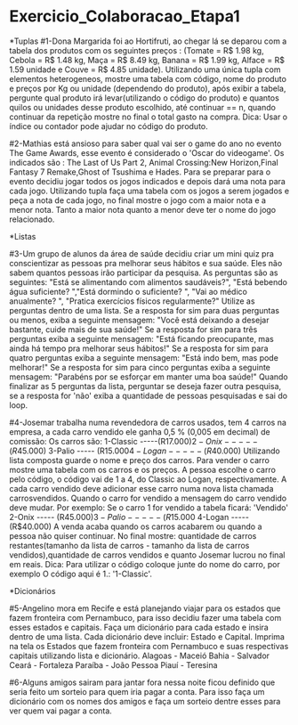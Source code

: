 # Exercicio_Colaboracao_Etapa1
*Tuplas
#1-Dona Margarida foi ao Hortifruti, ao chegar lá se deparou com a tabela
dos produtos com os seguintes preços : (Tomate = R$ 1.98 kg, Cebola = R$ 1.48 kg,
Maça = R$ 8.49 kg, Banana = R$ 1.99 kg, Alface = R$ 1.59 unidade e Couve = R$ 4.85 unidade).
Utilizando uma única tupla com elementos heterogeneos, mostre uma tabela com código, nome do 
produto e preços por Kg ou unidade (dependendo do produto), após exibir a tabela,
pergunte qual produto irá levar(utilizando o código do produto) e quantos quilos ou unidades
desse produto escolhido, até continuar == n, quando continuar da repetição mostre no final o total gasto na compra. 
Dica: Usar o índice ou contador pode ajudar no código do produto.

#2-Mathias está ansioso para saber qual vai ser o game do ano no evento The Game Awards, esse evento é considerado o 'Oscar do videogame'.
Os indicados são : The Last of Us Part 2, Animal Crossing:New Horizon,Final Fantasy 7 Remake,Ghost of Tsushima e Hades.
Para se preparar para o evento decidiu jogar todos os jogos indicados e depois dará uma nota para cada jogo. 
Utilizando tupla faça uma tabela com os jogos a serem jogados e peça a nota de cada jogo, no final mostre o jogo com a maior nota e a menor nota. 
Tanto a maior nota quanto a menor deve ter o nome do jogo relacionado. 

*Listas

#3-Um grupo de alunos da área de saúde decidiu criar um mini quiz pra conscientizar as pessoas pra melhorar seus hábitos e sua saúde.
Eles não sabem quantos pessoas irão participar da pesquisa. As perguntas são as seguintes: "Está se alimentando com alimentos
saudáveis?", "Está bebendo água suficiente? ","Está dormindo o suficiente? ", "Vai ao médico anualmente? ", "Pratica exercícios físicos
regularmente?" Utilize as perguntas dentro de uma lista.
Se a resposta for sim para duas perguntas ou menos, exiba a seguinte mensagem: "Você está deixando a desejar bastante, cuide mais de sua saúde!"
Se a resposta for sim para três perguntas exiba a seguinte mensagem: "Está ficando preocupante, mas ainda há tempo pra melhorar seus hábitos!"
Se a resposta for sim para quatro perguntas exiba a seguinte mensagem: "Está indo bem, mas pode melhorar!"
Se a resposta for sim para cinco perguntas exiba a seguinte mensagem: "Parabéns por se esforçar em manter uma boa saúde!"
Quando finalizar as 5 perguntas da lista, perguntar se  deseja fazer outra pesquisa, 
se a resposta for 'não' exiba a quantidade de pessoas pesquisadas e sai do loop.

#4-Josemar trabalha numa revendedora de carros usados, tem 4 carros na empresa,
a cada carro vendido ele ganha 0,5 % (0,005 em decimal) de comissão:
Os carros são:
1-Classic -----(R$17.000)
2-Onix ----- (R$45.000)
3-Palio ----- (R$15.000
4-Logan -----(R$40.000)
Utilizando lista composta guarde o nome e preço dos carros. Para vender o carro mostre uma tabela com os carros e os preços.
A pessoa escolhe o carro pelo código, o código vai de 1 a 4, do Classic ao Logan, respectivamente. A cada carro vendido deve
adicionar esse carro numa nova lista chamada carrosvendidos. Quando o carro for vendido a mensagem do carro vendido deve mudar. 
Por exemplo: Se o carro 1 for vendido a tabela ficará:
'Vendido'
2-Onix ----- (R$45.000)
3-Palio ----- (R$15.000
4-Logan -----(R$40.000)
A venda acaba quando os carros acabarem ou quando a pessoa não quiser continuar.
No final mostre: quantidade de carros restantes(tamanho da lista de carros - tamanho da lista de carros vendidos),quantidade de carros vendidos 
e quanto Josemar lucrou no final em reais.
Dica: Para utilizar o código coloque junte do nome do carro, por exemplo O código aqui é 1.:  '1-Classic'.

*Dicionários

#5-Angelino mora em Recife e está planejando viajar para os estados que fazem fronteira com Pernambuco, para isso decidiu fazer uma tabela com esses estados e capitais.
Faça um dicionário para cada estado e insira dentro de uma lista. Cada dicionário deve incluir: Estado e Capital.
Imprima na tela os Estados que fazem fronteira com Pernambuco e suas respectivas capitais utilizando lista e dicionário.
Alagoas - Maceió
Bahia - Salvador
Ceará - Fortaleza
Paraíba - João Pessoa
Piauí - Teresina

#6-Alguns amigos sairam para jantar fora nessa noite ficou definido que seria feito um sorteio para quem iria pagar a conta.
Para isso faça um dicionário com os nomes dos amigos e faça um sorteio dentre esses para ver quem vai pagar a conta.
